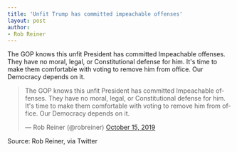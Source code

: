```yaml
---
title: 'Unfit Trump has committed impeachable offenses'
layout: post
author:
- Rob Reiner
---
```


The GOP knows this unfit President has committed Impeachable offenses. They have no moral, legal, or Constitutional defense for him. It's time to make them comfortable with voting to remove him from office. Our Democracy depends on it.

<blockquote class="twitter-tweet"><p lang="en" dir="ltr">The GOP knows this unfit President has committed Impeachable offenses. They have no moral, legal, or Constitutional defense for him. It's time to make them comfortable with voting to remove him from office. Our Democracy depends on it.</p>&mdash; Rob Reiner (@robreiner) <a href="https://twitter.com/robreiner/status/1184148112954150912?ref_src=twsrc%5Etfw">October 15, 2019</a></blockquote> <script async src="https://platform.twitter.com/widgets.js" charset="utf-8"></script>

Source: Rob Reiner, via Twitter
